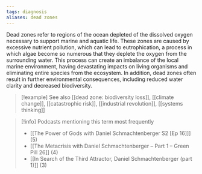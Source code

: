 ```yaml
---
tags: diagnosis
aliases: dead zones
---
```


Dead zones refer to regions of the ocean depleted of the dissolved oxygen necessary to support marine and aquatic life. These zones are caused by excessive nutrient pollution, which can lead to eutrophication, a process in which algae become so numerous that they deplete the oxygen from the surrounding water. This process can create an imbalance of the local marine environment, having devastating impacts on living organisms and eliminating entire species from the ecosystem. In addition, dead zones often result in further environmental consequences, including reduced water clarity and decreased biodiversity.

> [!example] See also
> [[dead zone: biodiversity loss]], [[climate change]], [[catastrophic risk]], [[industrial revolution]], [[systems thinking]]

> [!info] Podcasts mentioning this term most frequently
> * [[The Power of Gods with Daniel Schmachtenberger S2 [Ep 16]]] (5)
> * [[The Metacrisis with Daniel Schmachtenberger – Part 1 – Green Pill 26]] (4)
> * [[In Search of the Third Attractor, Daniel Schmachtenberger (part 1)]] (3)
